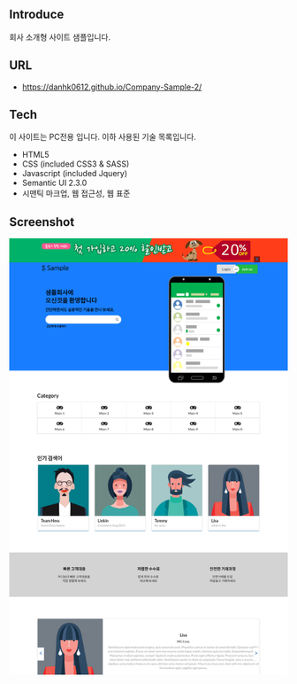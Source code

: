 ## Introduce

회사 소개형 사이트 샘플입니다.

## URL

- https://danhk0612.github.io/Company-Sample-2/

## Tech

이 사이트는 PC전용 입니다.
이하 사용된 기술 목록입니다.

- HTML5
- CSS (included CSS3 & SASS)
- Javascript (included Jquery)
- Semantic UI 2.3.0
- 시맨틱 마크업, 웹 접근성, 웹 표준

## Screenshot

![스크린샷](https://github.com/danhk0612/Company-Sample-2/raw/master/img/sample1.png) 